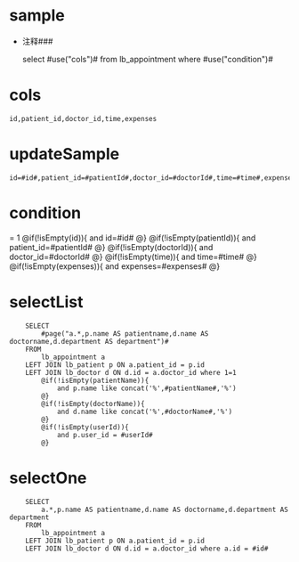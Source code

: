sample
===
* 注释###

    select #use("cols")# from lb_appointment  where  #use("condition")#

cols
===
	id,patient_id,doctor_id,time,expenses

updateSample
===

	id=#id#,patient_id=#patientId#,doctor_id=#doctorId#,time=#time#,expenses=#expenses#

condition
===
= 1
    @if(!isEmpty(id)){
     and id=#id#
    @}
    @if(!isEmpty(patientId)){
     and patient_id=#patientId#
    @}
    @if(!isEmpty(doctorId)){
     and doctor_id=#doctorId#
    @}
    @if(!isEmpty(time)){
     and time=#time#
    @}
    @if(!isEmpty(expenses)){
     and expenses=#expenses#
    @}


selectList
===     
        SELECT
        	#page("a.*,p.name AS patientname,d.name AS doctorname,d.department AS department")#
        FROM
        	lb_appointment a
        LEFT JOIN lb_patient p ON a.patient_id = p.id
        LEFT JOIN lb_doctor d ON d.id = a.doctor_id where 1=1
            @if(!isEmpty(patientName)){
                and p.name like concat('%',#patientName#,'%')
            @}
            @if(!isEmpty(doctorName)){
                and d.name like concat('%',#doctorName#,'%')
            @}
            @if(!isEmpty(userId)){
                and p.user_id = #userId#
            @}
            
selectOne
===     
        SELECT
        	a.*,p.name AS patientname,d.name AS doctorname,d.department AS department
        FROM
        	lb_appointment a
        LEFT JOIN lb_patient p ON a.patient_id = p.id
        LEFT JOIN lb_doctor d ON d.id = a.doctor_id where a.id = #id#